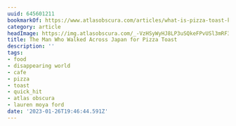 ```yaml
---
uuid: 645601211
bookmarkOf: https://www.atlasobscura.com/articles/what-is-pizza-toast-kissaten-japan
category: article
headImage: https://img.atlasobscura.com/_-VzHSyWyHJ8LP3uSQkeFPvUSl3mRF33IhUBsm5sEPw/rt:fit/w:600/q:81/sm:1/scp:1/ar:1/aHR0cHM6Ly9hdGxh/cy1kZXYuczMuYW1h/em9uYXdzLmNvbS91/cGxvYWRzL2Fzc2V0/cy9lNTA4YmFmNDQ1/NmZkOWU2NDlfcGl6/emF0b2FzdC0wMS5q/cGc.jpg
title: The Man Who Walked Across Japan for Pizza Toast
description: ''
tags:
- food
- disappearing world
- cafe
- pizza
- toast
- quick_hit
- atlas obscura
- lauren moya ford
date: '2023-01-26T19:46:44.591Z'
---
```



